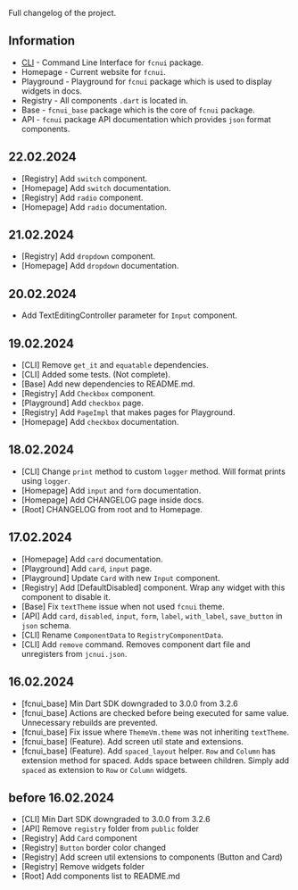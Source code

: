 Full changelog of the project.

## Information
- [CLI](https://www.pub.dev/packages/fcnui) - Command Line Interface for `fcnui` package.
- Homepage - Current website for `fcnui`.
- Playground - Playground for `fcnui` package which is used to display widgets in docs.
- Registry - All components `.dart` is located in.
- Base - `fcnui_base` package which is the core of `fcnui` package.
- API - `fcnui` package API documentation which provides `json` format components.

## 22.02.2024

- [Registry] Add `switch` component.
- [Homepage] Add `switch` documentation.
- [Registry] Add `radio` component.
- [Homepage] Add `radio` documentation.

## 21.02.2024

- [Registry] Add `dropdown` component.
- [Homepage] Add `dropdown` documentation.

## 20.02.2024

- Add TextEditingController parameter for `Input` component.

## 19.02.2024

- [CLI] Remove `get_it` and `equatable` dependencies.
- [CLI] Added some tests. (Not complete).
- [Base] Add new dependencies to README.md.
- [Registry] Add `Checkbox` component.
- [Playground] Add `checkbox` page.
- [Registry] Add `PageImpl` that makes pages for Playground.
- [Homepage] Add `checkbox` documentation.

## 18.02.2024

- [CLI] Change `print` method to custom `logger` method. Will format prints using `logger`.
- [Homepage] Add `input` and `form` documentation.
- [Homepage] Add CHANGELOG page inside docs.
- [Root] CHANGELOG from root and to Homepage. 


## 17.02.2024

- [Homepage] Add `card` documentation.
- [Playground] Add `card`, `input` page.
- [Playground] Update `Card` with new `Input` component.
- [Registry] Add [DefaultDisabled] component. Wrap any widget with this component to disable it.
- [Base] Fix `textTheme` issue when not used `fcnui` theme.
- [API] Add `card`, `disabled`, `input`, `form`, `label`, `with_label`, `save_button` in `json` schema.
- [CLI] Rename `ComponentData` to `RegistryComponentData`.
- [CLI] Add `remove` command. Removes component dart file and unregisters from `jcnui.json`.

## 16.02.2024

- [fcnui_base] Min Dart SDK downgraded to 3.0.0 from 3.2.6
- [fcnui_base] Actions are checked before being executed for same value. Unnecessary rebuilds are prevented.
- [fcnui_base] Fix issue where `ThemeVm.theme` was not inheriting `textTheme`.
- [fcnui_base] (Feature). Add screen util state and extensions.
- [fcnui_base] (Feature). Add `spaced_layout` helper. `Row` and `Column` has extension method for spaced. Adds space between children. Simply add `spaced` as extension to `Row` or `Column` widgets.

## before 16.02.2024

- [CLI] Min Dart SDK downgraded to 3.0.0 from 3.2.6
- [API] Remove `registry` folder from `public` folder
- [Registry] Add `Card` component
- [Registry] `Button` border color changed
- [Registry] Add screen util extensions to components (Button and Card)
- [Registry] Remove widgets folder
- [Root] Add components list to README.md
